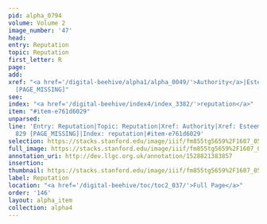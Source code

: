 ```yaml
---
pid: alpha_0794
volume: Volume 2
image_number: '47'
head: 
entry: Reputation
topic: Reputation
first_letter: R
page: 
add: 
xref: "<a href='/digital-beehive/alpha1/alpha_0049/'>Authority</a>|Esteem|<a href='/digital-beehive/alpha4/alpha_0789/'>Renown</a>|829
  [PAGE_MISSING]"
see: 
index: "<a href='/digital-beehive/index4/index_3382/'>reputation</a>"
item: "#item-e761d6029"
unparsed: 
line: 'Entry: Reputation|Topic: Reputation|Xref: Authority|Xref: Esteem|Xref: Renown|Xref:
  829 [PAGE_MISSING]|Index: reputation|#item-e761d6029'
selection: https://stacks.stanford.edu/image/iiif/fm855tg5659%2F1607_0514/396,3041,2942,499/full/0/default.jpg
full_image: https://stacks.stanford.edu/image/iiif/fm855tg5659%2F1607_0514/full/full/0/default.jpg
annotation_uri: http://dev.llgc.org.uk/annotation/1528821383857
insertion: 
thumbnail: https://stacks.stanford.edu/image/iiif/fm855tg5659%2F1607_0514/396,3041,600,180/250,/0/default.jpg
label: Reputation
location: "<a href='/digital-beehive/toc/toc2_037/'>Full Page</a>"
order: '146'
layout: alpha_item
collection: alpha4
---
```

